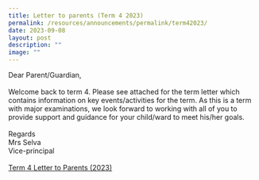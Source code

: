 ```yaml
---
title: Letter to parents (Term 4 2023)
permalink: /resources/announcements/permalink/term42023/
date: 2023-09-08
layout: post
description: ""
image: ""
---
```

Dear Parent/Guardian,
<br><br>
Welcome back to term 4. Please see attached for the term letter which contains information on key events/activities for the term. As this is a term with major examinations, we look forward to working with all of you to provide support and guidance for your child/ward to meet his/her goals. 
<br><br>
Regards
<br>
Mrs Selva
<br>
Vice-principal
<br><br>
[Term 4 Letter to Parents (2023)](/files/letter%20to%20parents%20(term%204%202023)%20(final)%20v2.pdf)
